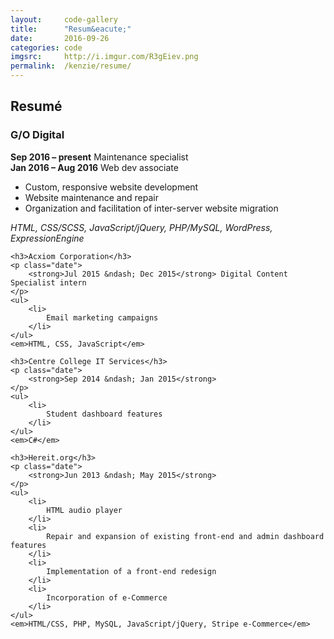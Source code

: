 ```yaml
---
layout:     code-gallery
title:      "Resum&eacute;"
date:       2016-09-26
categories: code
imgsrc:     http://i.imgur.com/R3gEiev.png
permalink:  /kenzie/resume/
---
```

<div class="resume">
    <h2 class="post-title">Resum&eacute;</h2>
    <h3>G/O Digital</h3>
    <p class="date">
        <strong>Sep 2016 &ndash; present</strong> Maintenance specialist
        <br/>
        <strong>Jan 2016 &ndash; Aug 2016</strong> Web dev associate
    </p>
    <ul>
        <li>
            Custom, responsive website development
        </li>
        <li>
            Website maintenance and repair
        </li>
        <li>
            Organization and facilitation of inter-server website migration
        </li>
    </ul>
    <em>HTML, CSS/SCSS, JavaScript/jQuery, PHP/MySQL, WordPress, ExpressionEngine</em>
    
    <h3>Acxiom Corporation</h3>
    <p class="date">
        <strong>Jul 2015 &ndash; Dec 2015</strong> Digital Content Specialist intern
    </p>
    <ul>
        <li>
            Email marketing campaigns
        </li>
    </ul>
    <em>HTML, CSS, JavaScript</em>
    
    <h3>Centre College IT Services</h3>
    <p class="date">
        <strong>Sep 2014 &ndash; Jan 2015</strong>
    </p>
    <ul>
        <li>
            Student dashboard features
        </li>
    </ul>
    <em>C#</em>

    <h3>Hereit.org</h3>
    <p class="date">
        <strong>Jun 2013 &ndash; May 2015</strong>
    </p>
    <ul>
        <li>
            HTML audio player
        </li>
        <li>
            Repair and expansion of existing front-end and admin dashboard features
        </li>
        <li>
            Implementation of a front-end redesign
        </li>
        <li>
            Incorporation of e-Commerce
        </li>
    </ul>
    <em>HTML/CSS, PHP, MySQL, JavaScript/jQuery, Stripe e-Commerce</em>
</div>